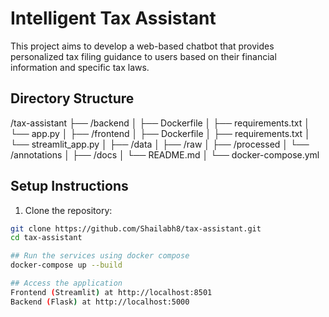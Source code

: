 # Intelligent Tax Assistant

This project aims to develop a web-based chatbot that provides personalized tax filing guidance to users based on their financial information and specific tax laws.

## Directory Structure

/tax-assistant
├── /backend
│ ├── Dockerfile
│ ├── requirements.txt
│ └── app.py
│
├── /frontend
│ ├── Dockerfile
│ ├── requirements.txt
│ └── streamlit_app.py
│
├── /data
│ ├── /raw
│ ├── /processed
│ └── /annotations
│
├── /docs
│ └── README.md
│
└── docker-compose.yml


## Setup Instructions

1. Clone the repository:
```bash
git clone https://github.com/Shailabh8/tax-assistant.git
cd tax-assistant

## Run the services using docker compose
docker-compose up --build

## Access the application
Frontend (Streamlit) at http://localhost:8501
Backend (Flask) at http://localhost:5000
